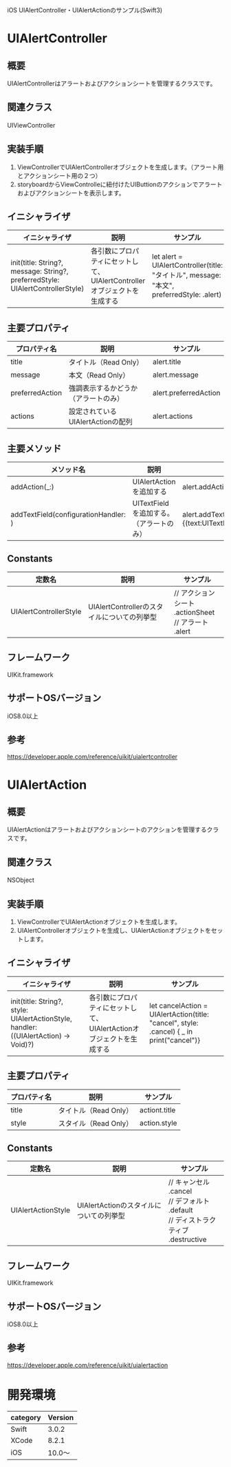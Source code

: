 iOS UIAlertController・UIAlertActionのサンプル(Swift3)

# UIAlertController
## 概要
UIAlertControllerはアラートおよびアクションシートを管理するクラスです。

## 関連クラス
UIViewController
　
## 実装手順
1. ViewControllerでUIAlertControllerオブジェクトを生成します。（アラート用とアクションシート用の２つ）
2. storyboardからViewControlleに紐付けたUIButtionのアクションでアラートおよびアクションシートを表示します。

## イニシャライザ

|イニシャライザ|説明|サンプル|
|---|---|---|
|init(title: String?, message: String?, preferredStyle: UIAlertControllerStyle)| 各引数にプロパティにセットして、UIAlertControllerオブジェクトを生成する| let alert = UIAlertController(title: "タイトル", message: "本文", preferredStyle: .alert) |

## 主要プロパティ

|プロパティ名|説明|サンプル|
|---|---|---|
|title | タイトル（Read Only） | alert.title |
|message | 本文（Read Only）| alert.message |
|preferredAction | 強調表示するかどうか（アラートのみ） | alert.preferredAction |
|actions | 設定されているUIAlertActionの配列 | alert.actions |

## 主要メソッド

|メソッド名|説明|サンプル|
|---|---|---|
|addAction(_:) | UIAlertActionを追加する| alert.addAction(cancelAction) |
|addTextField(configurationHandler: ) | UITextFieldを追加する。（アラートのみ） |alert.addTextField(configurationHandler: {(text:UITextField!) -> Void in}|

## Constants

|定数名|説明|サンプル|
|---|---|---|
|UIAlertControllerStyle |UIAlertControllerのスタイルについての列挙型 | // アクションシート <br> .actionSheet <br> // アラート <br> .alert| 

## フレームワーク
UIKit.framework

## サポートOSバージョン
iOS8.0以上

## 参考
https://developer.apple.com/reference/uikit/uialertcontroller

# UIAlertAction
## 概要
UIAlertActionはアラートおよびアクションシートのアクションを管理するクラスです。

## 関連クラス
NSObject
　
## 実装手順
1. ViewControllerでUIAlertActionオブジェクトを生成します。
2. UIAlertControllerオブジェクトを生成し、UIAlertActionオブジェクトをセットします。

## イニシャライザ

|イニシャライザ|説明|サンプル|
|---|---|---|
|init(title: String?, style: UIAlertActionStyle, handler: ((UIAlertAction) -> Void)?)| 各引数にプロパティにセットして、UIAlertActionオブジェクトを生成する| let cancelAction = UIAlertAction(title: "cancel", style: .cancel) { _ in print("cancel")} |

## 主要プロパティ

|プロパティ名|説明|サンプル|
|---|---|---|
|title | タイトル（Read Only） | actiont.title |
|style | スタイル（Read Only）| action.style |

## Constants

|定数名|説明|サンプル|
|---|---|---|
|UIAlertActionStyle |UIAlertActionのスタイルについての列挙型 | // キャンセル <br> .cancel <br> // デフォルト <br> .default <br> // ディストラクティブ <br> .destructive| 

## フレームワーク
UIKit.framework

## サポートOSバージョン
iOS8.0以上

## 参考
https://developer.apple.com/reference/uikit/uialertaction

# 開発環境
|category | Version|
|---|---|
| Swift | 3.0.2 |
| XCode | 8.2.1 |
| iOS | 10.0〜 |
